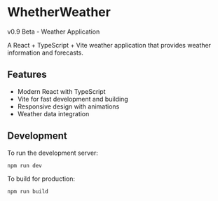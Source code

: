# WhetherWeather
v0.9 Beta - Weather Application

A React + TypeScript + Vite weather application that provides weather information and forecasts.

## Features
- Modern React with TypeScript
- Vite for fast development and building
- Responsive design with animations
- Weather data integration

## Development

To run the development server:

```bash
npm run dev
```

To build for production:

```bash
npm run build
```
